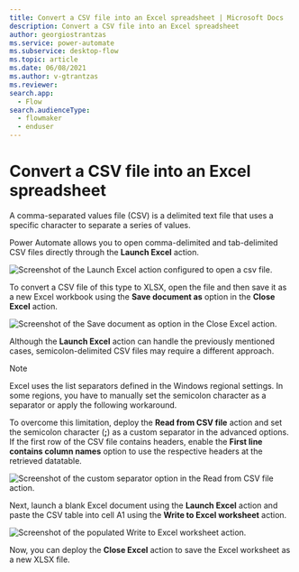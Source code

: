 ```yaml
---
title: Convert a CSV file into an Excel spreadsheet | Microsoft Docs
description: Convert a CSV file into an Excel spreadsheet
author: georgiostrantzas
ms.service: power-automate
ms.subservice: desktop-flow
ms.topic: article
ms.date: 06/08/2021
ms.author: v-gtrantzas
ms.reviewer:
search.app: 
  - Flow
search.audienceType: 
  - flowmaker
  - enduser
---
```


# Convert a CSV file into an Excel spreadsheet

A comma-separated values file (CSV) is a delimited text file that uses a specific character to separate a series of values.

Power Automate allows you to open comma-delimited and tab-delimited CSV files directly through the **Launch Excel** action.

![Screenshot of the Launch Excel action configured to open a csv file.](media/convert-csv-excel/launch-excel-action.png)

To convert a CSV file of this type to XLSX, open the file and then save it as a new Excel workbook using the **Save document as** option in the **Close Excel** action.

![Screenshot of the Save document as option in the Close Excel action.](media/convert-csv-excel/close-excel-action.png)

Although the **Launch Excel** action can handle the previously mentioned cases, semicolon-delimited CSV files may require a different approach. 

> [!NOTE]
> Excel uses the list separators defined in the Windows regional settings. In some regions, you have to manually set the semicolon character as a separator or apply the following workaround.

To overcome this limitation, deploy the **Read from CSV file** action and set the semicolon character (**;**) as a custom separator in the advanced options. If the first row of the CSV file contains headers, enable the **First line contains column names** option to use the respective headers at the retrieved datatable.

![Screenshot of the custom separator option in the Read from CSV file action.](media/convert-csv-excel/read-csv-file-action.png)

Next, launch a blank Excel document using the **Launch Excel** action and paste the CSV table into cell A1 using the **Write to Excel worksheet** action. 


![Screenshot of the populated Write to Excel worksheet action.](media/convert-csv-excel/write-excel-worksheet-action.png)

Now, you can deploy the **Close Excel** action to save the Excel worksheet as a new XLSX file.

